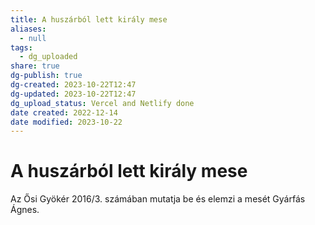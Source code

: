 ```yaml
---
title: A huszárból lett király mese
aliases:
  - null
tags:
  - dg_uploaded
share: true
dg-publish: true
dg-created: 2023-10-22T12:47
dg-updated: 2023-10-22T12:47
dg_upload_status: Vercel and Netlify done
date created: 2022-12-14
date modified: 2023-10-22
---
```


# A huszárból lett király mese

Az Ősi Gyökér 2016/3. számában mutatja be és elemzi a mesét Gyárfás Ágnes.  